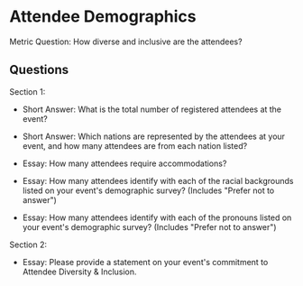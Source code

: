# Attendee Demographics

Metric Question: How diverse and inclusive are the attendees?

## Questions

Section 1:
* Short Answer: What is the total number of registered attendees at the event?

* Short Answer: Which nations are represented by the attendees at your event, and how many attendees are from each nation listed?

* Essay: How many attendees require accommodations?

* Essay: How many attendees identify with each of the racial backgrounds listed on your event's demographic survey? (Includes "Prefer not to answer")

* Essay: How many attendees identify with each of the pronouns listed on your event's demographic survey? (Includes "Prefer not to answer")

Section 2:
* Essay: Please provide a statement on your event's commitment to Attendee Diversity & Inclusion.
